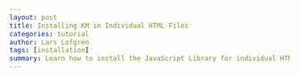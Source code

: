```yaml
---
layout: post
title: Installing KM in Individual HTML Files
categories: tutorial
author: Lars Lofgren
tags: [installation]
summary: Learn how to install the JavaScript Library for individual HTML files.
---
```

<div id="wistia_256139b3f9" class="wistia_embed wistia-embed" data-video-width="640" data-video-height="400">
</div>
<script charset="ISO-8859-1" src="http://fast.wistia.com/static/E-v1.js">
</script>
<script type="text/javascript">
loadKMTrackableVideo("256139b3f9", "Installing KM on Individual HTML Files");
</script>